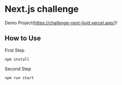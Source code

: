 # Next.js challenge

Demo Project(https://challenge-next-livid.vercel.app/)!

## How to Use


First Step
```bash
npm install
```

Second Step
```bash
npm run start
```

